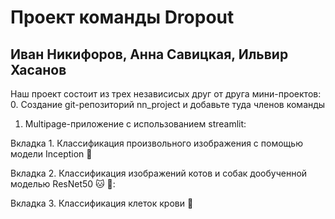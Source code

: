 # Проект команды Dropout
## Иван Никифоров, Анна Савицкая, Ильвир Хасанов
Наш проект состоит из трех независисых друг от друга мини-проектов:
0.  Создание git-репозиторий nn_project и добавьте туда членов команды
1. Multipage-приложение с использованием streamlit:

  Вкладка 1. Классификация произвольного изображения с помощью модели Inception  :sunrise_over_mountains:
  
  Вкладка 2. Классификация изображений котов и собак дообученной моделью ResNet50 :cat: 🐶:
  
  Вкладка 3. Классификация клеток крови :syringe:
